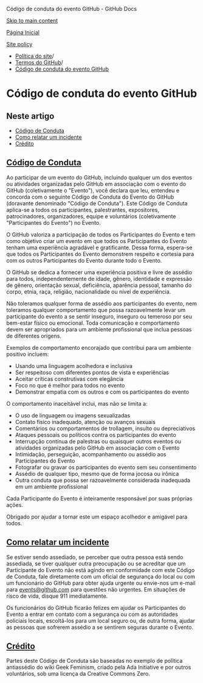 Código de conduta do evento GitHub - GitHub Docs

[Skip to main content](#main-content)

[Página Inicial](/pt)

[Site policy](/pt/site-policy)

* [Política do site](/pt/site-policy)/
* [Termos do GitHub](/pt/site-policy/github-terms)/
* [Código de conduta do evento GitHub](/pt/site-policy/github-terms/github-event-code-of-conduct)

Código de conduta do evento GitHub
==========

Neste artigo
----------

* [Código de Conduta](#code-of-conduct)
* [Como relatar um incidente](#reporting-an-incident)
* [Crédito](#credit)

[Código de Conduta](#code-of-conduct)
----------

Ao participar de um evento do GitHub, incluindo qualquer um dos eventos ou atividades organizadas pelo GitHub em associação com o evento do GitHub (coletivamente o "Evento"), você declara que leu, entendeu e concorda com o seguinte Código de Conduta do Evento do GitHub (doravante denominado "Código de Conduta"). Este Código de Conduta aplica-se a todos os participantes, palestrantes, expositores, patrocinadores, organizadores, equipe e voluntários (coletivamente "Participantes do Evento") no Evento.

O GitHub valoriza a participação de todos os Participantes do Evento e tem como objetivo criar um evento em que todos os Participantes do Evento tenham uma experiência agradável e gratificante. Dessa forma, espera-se que todos os Participantes do Evento demonstrem respeito e cortesia para com os outros Participantes do Evento durante todo o Evento.

O GitHub se dedica a fornecer uma experiência positiva e livre de assédio para todos, independentemente de idade, gênero, identidade e expressão de gênero, orientação sexual, deficiência, aparência pessoal, tamanho do corpo, etnia, raça, religião, nacionalidade ou nível de experiência.

Não toleramos qualquer forma de assédio aos participantes do evento, nem toleramos qualquer comportamento que possa razoavelmente levar um participante do evento a se sentir inseguro, inseguro ou temeroso por seu bem-estar físico ou emocional. Toda comunicação e comportamento devem ser apropriados para um ambiente profissional que inclua pessoas de diferentes origens.

Exemplos de comportamento encorajado que contribui para um ambiente positivo incluem:

* Usando uma linguagem acolhedora e inclusiva
* Ser respeitoso com diferentes pontos de vista e experiências
* Aceitar críticas construtivas com elegância
* Foco no que é melhor para todos no evento
* Demonstrar empatia com os outros e com os participantes do evento

O comportamento inaceitável inclui, mas não se limita a:

* O uso de linguagem ou imagens sexualizadas
* Contato físico inadequado, atenção ou avanços sexuais
* Comentários ou comportamentos de trollagem, insulto ou depreciativos
* Ataques pessoais ou políticos contra os participantes do evento
* Interrupção contínua de palestras ou quaisquer outros eventos ou atividades organizadas pelo GitHub em associação com o Evento
* Intimidação, perseguição, acompanhamento ou assédio aos Participantes do Evento
* Fotografar ou gravar os participantes do evento sem seu consentimento
* Assédio de qualquer tipo, mesmo que de forma jocosa ou irônica
* Outra conduta que possa ser razoavelmente considerada inadequada em um ambiente profissional

Cada Participante do Evento é inteiramente responsável por suas próprias ações.

Obrigado por ajudar a tornar este um espaço acolhedor e amigável para todos.

[Como relatar um incidente](#reporting-an-incident)
----------

Se estiver sendo assediado, se perceber que outra pessoa está sendo assediada, se tiver qualquer outra preocupação ou se acreditar que um Participante do Evento não está agindo em conformidade com este Código de Conduta, fale diretamente com um oficial de segurança do local ou com um funcionário do GitHub para obter ajuda urgente ou envie-nos um e-mail para [events@github.com](mailto:events@github.com) para questões não urgentes. Em situações de risco de vida, disque 911 imediatamente.

Os funcionários do GitHub ficarão felizes em ajudar os Participantes do Evento a entrar em contato com a segurança ou com as autoridades policiais locais, escoltá-los para um local seguro ou, de outra forma, ajudar as pessoas que sofrerem assédio a se sentirem seguras durante o Evento.

[Crédito](#credit)
----------

Partes deste Código de Conduta são baseadas no exemplo de política antiassédio do wiki Geek Feminism, criado pela Ada Initiative e por outros voluntários, sob uma licença da Creative Commons Zero.
